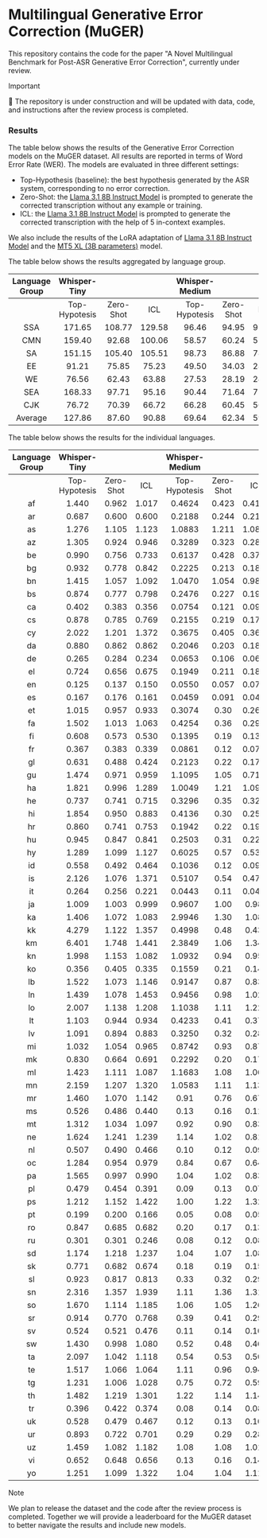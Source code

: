 # Multilingual Generative Error Correction (MuGER)

This repository contains the code for the paper "A Novel Multilingual Benchmark for Post-ASR Generative Error Correction", currently under review.

> [!IMPORTANT]  
> 🚨 The repository is under construction and will be updated with data, code, and instructions after the review process is completed.

### Results

The table below shows the results of the Generative Error Correction models on the MuGER dataset. All results are reported in terms of Word Error Rate (WER). The models are evaluated in three different settings: 
- Top-Hypothesis (baseline): the best hypothesis generated by the ASR system, corresponding to no error correction.
- Zero-Shot: the [Llama 3.1 8B Instruct Model](https://huggingface.co/meta-llama/Meta-Llama-3.1-8B-Instruct) is prompted to generate the corrected transcription without any example or training.
- ICL: the [Llama 3.1 8B Instruct Model](https://huggingface.co/meta-llama/Meta-Llama-3.1-8B-Instruct) is prompted to generate the corrected transcription with the help of 5 in-context examples.

We also include the results of the LoRA adaptation of [Llama 3.1 8B Instruct Model](https://huggingface.co/meta-llama/Meta-Llama-3.1-8B-Instruct) and the [MT5 XL (3B parameters)](https://huggingface.co/google/mt5-xl) model.

The table below shows the results aggregated by language group.

| Language Group |  Whisper-Tiny |           |        | Whisper-Medium |           |       | Whisper-Large-v3 |           |       | Whisper-Large-v3 |          |
|:--------------:|:-------------:|:---------:|:------:|:--------------:|:---------:|:-----:|:----------------:|:---------:|:-----:|:----------------:|:--------:|
|                | Top-Hypotesis | Zero-Shot |   ICL  |  Top-Hypotesis | Zero-Shot |  ICL  |   Top-Hypotesis  | Zero-Shot |  ICL  |      L3-LoRA     | MT5-LoRA |
|       SSA      |     171.65    |   108.77  | 129.58 |      96.46     |   94.95   | 97.53 |       95.93      |   78.15   | 77.20 |       68.88      |   93.65  |
|       CMN      |     159.40    |   92.68   | 100.06 |      58.57     |   60.24   | 57.14 |       46.70      |   46.95   | 41.45 |       37.35      |   32.26  |
|       SA       |     151.15    |   105.40  | 105.51 |      98.73     |   86.88   | 78.63 |       78.43      |   64.28   | 60.04 |       48.58      |   45.63  |
|       EE       |     91.21     |   75.85   |  75.23 |      49.50     |   34.03   | 28.78 |       22.19      |   21.69   | 18.24 |       18.84      |   13.06  |
|       WE       |     76.56     |   62.43   |  63.88 |      27.53     |   28.19   | 24.27 |       21.13      |   22.65   | 19.01 |       19.09      |   15.08  |
|       SEA      |     168.33    |   97.71   |  95.16 |      90.44     |   71.64   | 75.68 |       70.96      |   70.67   | 67.86 |       56.11      |  139.90  |
|       CJK      |     76.72     |   70.39   |  66.72 |      66.28     |   60.45   | 56.10 |       66.67      |   60.28   | 55.94 |       41.45      |   35.69  |
|     Average    |     127.86    |   87.60   |  90.88 |      69.64     |   62.34   | 59.73 |       57.43      |   52.10   | 48.53 |       41.47      |   53.61  |

The table below shows the results for the individual languages.

| Language Group |  Whisper-Tiny |           |       | Whisper-Medium |           |        | Whisper-Large-v3 |           |      | Whisper-Large-v3 |          |
|:--------------:|:-------------:|:---------:|:-----:|:--------------:|:---------:|:------:|:----------------:|:---------:|:----:|:----------------:|:--------:|
|                | Top-Hypotesis | Zero-Shot |  ICL  |  Top-Hypotesis | Zero-Shot |   ICL  |   Top-Hypotesis  | Zero-Shot |  ICL |      L3-LoRA     | MT5-LoRA |
|       af       |     1.440     |   0.962   | 1.017 |     0.4624     |   0.423   | 0.4128 |      0.3315      |    0.31   | 0.28 |      0.2225      |  0.2223  |
|       ar       |     0.687     |   0.600   | 0.600 |     0.2188     |   0.244   | 0.2168 |      0.1579      |    0.19   | 0.16 |      0.1606      |  0.1216  |
|       as       |     1.276     |   1.105   | 1.123 |     1.0883     |   1.211   | 1.0857 |      1.0954      |    1.00   | 0.94 |      0.7232      |  0.7664  |
|       az       |     1.305     |   0.924   | 0.946 |     0.3289     |   0.323   | 0.2881 |      0.2041      |    0.22   | 0.19 |      0.2025      |  0.1419  |
|       be       |     0.990     |   0.756   | 0.733 |     0.6137     |   0.428   | 0.3792 |      0.4362      |    0.31   | 0.27 |      0.2685      |  0.1857  |
|       bg       |     0.932     |   0.778   | 0.842 |     0.2225     |   0.213   | 0.1865 |      0.1314      |    0.14   | 0.12 |      0.1377      |  0.0928  |
|       bn       |     1.415     |   1.057   | 1.092 |     1.0470     |   1.054   | 0.9856 |      0.7468      |    0.62   | 0.57 |      0.4476      |  0.4194  |
|       bs       |     0.874     |   0.777   | 0.798 |     0.2476     |   0.227   | 0.1919 |      0.1303      |    0.15   | 0.13 |      0.1382      |   0.114  |
|       ca       |     0.402     |   0.383   | 0.356 |     0.0754     |   0.121   | 0.0945 |      0.0483      |    0.10   | 0.06 |      0.0786      |  0.0449  |
|       cs       |     0.878     |   0.785   | 0.769 |     0.2155     |   0.219   | 0.1722 |      0.1046      |    0.16   | 0.09 |      0.1076      |  0.0767  |
|       cy       |     2.022     |   1.201   | 1.372 |     0.3675     |   0.405   | 0.3681 |      0.2871      |    0.33   | 0.29 |      0.2967      |  0.2417  |
|       da       |     0.880     |   0.862   | 0.862 |     0.2046     |   0.203   | 0.1840 |      0.1243      |    0.15   | 0.13 |       0.129      |  0.1053  |
|       de       |     0.265     |   0.284   | 0.234 |     0.0653     |   0.106   | 0.0697 |      0.0496      |    0.09   | 0.05 |      0.0646      |  0.0485  |
|       el       |     0.724     |   0.656   | 0.675 |     0.1949     |   0.211   | 0.1802 |      0.1193      |    0.15   | 0.12 |      0.1355      |  0.0892  |
|       en       |     0.125     |   0.137   | 0.150 |     0.0550     |   0.057   | 0.0763 |      0.0510      |    0.07   | 0.05 |       0.061      |  0.0484  |
|       es       |     0.167     |   0.176   | 0.161 |     0.0459     |   0.091   | 0.0488 |      0.0372      |    0.08   | 0.04 |      0.0392      |  0.0364  |
|       et       |     1.015     |   0.957   | 0.933 |     0.3074     |    0.30   | 0.2681 |      0.1849      |    0.21   | 0.17 |      0.1933      |  0.1061  |
|       fa       |     1.502     |   1.013   | 1.063 |     0.4254     |    0.36   | 0.2936 |      0.3206      |    0.30   | 0.22 |      0.1807      |  0.2412  |
|       fi       |     0.608     |   0.573   | 0.530 |     0.1395     |    0.19   | 0.1318 |      0.0781      |    0.15   | 0.09 |      0.1035      |  0.0747  |
|       fr       |     0.367     |   0.383   | 0.339 |     0.0861     |    0.12   | 0.0792 |      0.0634      |    0.10   | 0.06 |      0.0692      |  0.0553  |
|       gl       |     0.631     |   0.488   | 0.424 |     0.2123     |    0.22   | 0.1770 |      0.1327      |    0.16   | 0.12 |      0.1198      |  0.0852  |
|       gu       |     1.474     |   0.971   | 0.959 |     1.1095     |    1.05   | 0.7187 |       0.483      |    0.44   | 0.42 |      0.3842      |  0.3029  |
|       ha       |     1.821     |   0.996   | 1.289 |     1.0049     |    1.21   | 1.0987 |      0.8672      |    0.84   | 0.81 |      0.6841      |  0.5695  |
|       he       |     0.737     |   0.741   | 0.715 |     0.3296     |    0.35   | 0.3287 |      0.2657      |    0.30   | 0.27 |      0.2893      |  0.2279  |
|       hi       |     1.854     |   0.950   | 0.883 |     0.4136     |    0.30   | 0.2575 |      0.3127      |    0.25   | 0.20 |       0.167      |  0.1644  |
|       hr       |     0.860     |   0.741   | 0.753 |     0.1942     |    0.22   | 0.1939 |      0.1127      |    0.15   | 0.12 |      0.1321      |  0.0999  |
|       hu       |     0.945     |   0.847   | 0.841 |     0.2503     |    0.31   | 0.2250 |      0.1412      |    0.23   | 0.14 |      0.1365      |  0.1006  |
|       hy       |     1.289     |   1.099   | 1.127 |     0.6025     |    0.57   | 0.5397 |      0.4444      |    0.43   | 0.39 |       0.366      |  0.2478  |
|       id       |     0.558     |   0.492   | 0.464 |     0.1036     |    0.12   | 0.0920 |      0.0612      |    0.09   | 0.06 |      0.0565      |  0.0493  |
|       is       |     2.126     |   1.076   | 1.371 |     0.5107     |    0.54   | 0.4708 |      0.3237      |    0.34   | 0.31 |      0.3618      |  0.1962  |
|       it       |     0.264     |   0.256   | 0.221 |     0.0443     |    0.11   | 0.0429 |       0.029      |    0.10   | 0.03 |      0.0339      |  0.0278  |
|       ja       |     1.009     |   1.003   | 0.999 |     0.9607     |    1.00   |  0.981 |      0.9831      |    1.01   | 0.98 |      0.6896      |  0.5997  |
|       ka       |     1.406     |   1.072   | 1.083 |     2.9946     |    1.30   |  1.085 |      0.6847      |    0.65   | 0.63 |      0.6217      |  0.4187  |
|       kk       |     4.279     |   1.122   | 1.357 |     0.4998     |    0.48   |  0.433 |      0.3317      |    0.35   | 0.29 |      0.2772      |  0.1759  |
|       km       |     6.401     |   1.748   | 1.441 |     2.3849     |    1.06   |  1.347 |      1.2269      |    1.06   | 1.25 |      1.0766      |  1.3865  |
|       kn       |     1.998     |   1.153   | 1.082 |     1.0932     |    0.94   |  0.954 |      0.6397      |    0.58   | 0.54 |      0.4675      |  0.3758  |
|       ko       |     0.356     |   0.405   | 0.335 |     0.1559     |    0.21   |  0.142 |      0.1284      |    0.19   | 0.13 |      0.1394      |  0.1142  |
|       lb       |     1.522     |   1.073   | 1.146 |     0.9147     |    0.87   |  0.838 |      0.8684      |    0.80   | 0.76 |      0.7055      |   0.643  |
|       ln       |     1.439     |   1.078   | 1.453 |     0.9456     |    0.98   |  1.021 |      0.7256      |    0.73   | 0.68 |      0.3961      |  0.4445  |
|       lo       |     2.007     |   1.138   | 1.208 |     1.1038     |    1.11   |  1.228 |      2.4988      |    1.90   | 1.61 |      0.9823      |  1.8736  |
|       lt       |     1.103     |   0.944   | 0.934 |     0.4233     |    0.41   |  0.372 |      0.2458      |    0.26   | 0.23 |      0.2452      |  0.1458  |
|       lv       |     1.091     |   0.894   | 0.883 |     0.3250     |    0.32   |  0.283 |      0.1897      |    0.20   | 0.18 |      0.1843      |  0.0995  |
|       mi       |     1.032     |   1.054   | 0.965 |     0.8742     |    0.93   |  0.874 |      0.3824      |    0.40   | 0.38 |      0.3005      |   0.266  |
|       mk       |     0.830     |   0.664   | 0.691 |     0.2292     |    0.20   |  0.179 |      0.1511      |    0.15   | 0.13 |      0.1261      |  0.0847  |
|       ml       |     1.423     |   1.111   | 1.087 |     1.1683     |    1.08   |  1.065 |      1.1121      |    0.94   | 1.01 |      0.6908      |  0.8319  |
|       mn       |     2.159     |   1.207   | 1.320 |     1.0583     |    1.11   |  1.139 |       0.84       |    0.83   | 0.81 |      0.7758      |  0.7412  |
|       mr       |     1.460     |   1.070   | 1.142 |      0.91      |    0.76   |  0.672 |      0.8071      |    0.63   | 0.53 |      0.4031      |  0.3864  |
|       ms       |     0.526     |   0.486   | 0.440 |      0.13      |    0.16   |  0.118 |      0.0759      |    0.12   | 0.08 |      0.0718      |  0.0588  |
|       mt       |     1.312     |   1.034   | 1.097 |      0.92      |    0.90   |  0.834 |      0.7496      |    0.73   | 0.69 |      0.6057      |  0.5156  |
|       ne       |     1.624     |   1.241   | 1.239 |      1.14      |    1.02   |  0.818 |      0.9456      |    0.90   | 0.68 |       0.458      |  0.4064  |
|       nl       |     0.507     |   0.490   | 0.466 |      0.10      |    0.12   |  0.090 |      0.0588      |    0.09   | 0.10 |      0.0648      |  0.0476  |
|       oc       |     1.284     |   0.954   | 0.979 |      0.84      |    0.67   |  0.649 |      0.7087      |    0.61   | 0.56 |      0.5988      |   0.495  |
|       pa       |     1.565     |   0.997   | 0.990 |      1.04      |    1.02   |  0.839 |      0.8364      |    0.75   | 0.73 |      0.7148      |  0.6533  |
|       pl       |     0.479     |   0.454   | 0.391 |      0.09      |    0.13   |  0.075 |      0.0484      |    0.10   | 0.06 |      0.0581      |  0.0437  |
|       ps       |     1.212     |   1.152   | 1.422 |      1.00      |    1.22   |  1.323 |      0.8961      |    0.88   | 0.84 |      0.6812      |  0.5888  |
|       pt       |     0.199     |   0.200   | 0.166 |      0.05      |    0.08   |  0.050 |      0.0436      |    0.06   | 0.04 |      0.0492      |  0.0387  |
|       ro       |     0.847     |   0.685   | 0.682 |      0.20      |    0.17   |  0.134 |      0.0916      |    0.11   | 0.08 |      0.0799      |  0.0674  |
|       ru       |     0.301     |   0.301   | 0.246 |      0.08      |    0.12   |  0.081 |      0.0561      |    0.10   | 0.06 |      0.0573      |  0.0503  |
|       sd       |     1.174     |   1.218   | 1.237 |      1.04      |    1.07   |  1.088 |      1.0143      |    0.93   | 0.94 |      0.6181      |  0.6169  |
|       sk       |     0.771     |   0.682   | 0.674 |      0.18      |    0.19   |  0.157 |      0.0936      |    0.11   | 0.08 |       0.101      |  0.0602  |
|       sl       |     0.923     |   0.817   | 0.813 |      0.33      |    0.32   |  0.293 |      0.1892      |    0.19   | 0.17 |      0.1854      |  0.1158  |
|       sn       |     2.316     |   1.357   | 1.939 |      1.11      |    1.36   |  1.314 |      1.1597      |    1.14   | 1.10 |      0.7666      |  0.6172  |
|       so       |     1.670     |   1.114   | 1.185 |      1.06      |    1.05   |  1.265 |      0.8992      |    0.89   | 0.87 |      0.8184      |  0.7215  |
|       sr       |     0.914     |   0.770   | 0.768 |      0.39      |    0.41   |  0.298 |      0.2219      |    0.27   | 0.20 |      0.2053      |  0.2394  |
|       sv       |     0.524     |   0.521   | 0.476 |      0.11      |    0.14   |  0.102 |      0.0732      |    0.11   | 0.09 |      0.0846      |  0.0592  |
|       sw       |     1.430     |   0.998   | 1.080 |      0.52      |    0.48   |  0.466 |      0.3432      |    0.32   | 0.31 |      0.2718      |  0.1902  |
|       ta       |     2.097     |   1.042   | 1.118 |      0.54      |    0.53   |  0.503 |      0.4904      |    0.48   | 0.44 |      0.4204      |  0.3326  |
|       te       |     1.517     |   1.066   | 1.064 |      1.11      |    0.96   |  0.949 |      0.7401      |    0.62   | 0.59 |      0.5934      |  0.4867  |
|       tg       |     1.231     |   1.006   | 1.028 |      0.75      |    0.72   |  0.596 |       0.742      |    0.71   | 0.58 |      0.4549      |  0.3958  |
|       th       |     1.482     |   1.219   | 1.301 |      1.22      |    1.14   |  1.146 |      0.9555      |    0.93   | 0.87 |      0.8309      |  0.7766  |
|       tr       |     0.396     |   0.422   | 0.374 |      0.08      |    0.14   |  0.083 |      0.0561      |    0.12   | 0.06 |      0.0844      |  0.0544  |
|       uk       |     0.528     |   0.479   | 0.467 |      0.12      |    0.13   |  0.101 |      0.0701      |    0.09   | 0.07 |      0.0767      |  0.0553  |
|       ur       |     0.893     |   0.722   | 0.701 |      0.29      |    0.29   |  0.287 |      0.2268      |    0.23   | 0.22 |      0.2278      |  0.1885  |
|       uz       |     1.459     |   1.082   | 1.182 |      1.08      |    1.08   |  1.012 |      0.8666      |    0.80   | 0.70 |      0.6288      |  0.5372  |
|       vi       |     0.652     |   0.648   | 0.656 |      0.13      |    0.16   |  0.140 |      0.0897      |    0.10   | 0.08 |      0.0825      |  0.0721  |
|       yo       |     1.251     |   1.099   | 1.322 |      1.04      |    1.04   |  1.114 |      1.0235      |    1.02   | 0.98 |      0.9006      |    0.9   |

> [!NOTE]
> We plan to release the dataset and the code after the review process is completed. Together we will provide a leaderboard for the MuGER dataset to better navigate the results and include new models.
